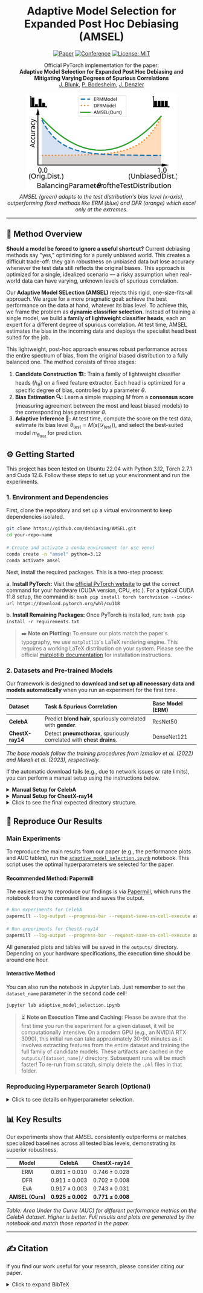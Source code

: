 <div align="center">

# **Adaptive Model Selection for Expanded Post Hoc Debiasing (AMSEL)**

[![Paper](https://img.shields.io/badge/paper-PDF-red)](https://blunk.sh/blunk2025amsel.pdf)
[![Conference](https://img.shields.io/badge/CAIP-2025-yellow)](https://caip2025.com)
[![License: MIT](https://img.shields.io/badge/License-MIT-green.svg)](https://opensource.org/licenses/MIT)

</div>

<p align="center">
  Official PyTorch implementation for the paper:<br>
  <b>Adaptive Model Selection for Expanded Post Hoc Debiasing and Mitigating Varying Degrees of Spurious Correlations</b><br>
  <a href=https://inf-cv.uni-jena.de/home/staff/blunk/>J. Blunk</a>, <a href=https://inf-cv.uni-jena.de/home/staff/bodesheim/>P. Bodesheim</a>, <a href=https://inf-cv.uni-jena.de/home/staff/denzler/>J. Denzler</a>
</p>

<p align="center">
  <img src="teaserfigure.svg" width="400" alt="AMSEL Performance Plot">
  <br>
  <em>AMSEL (green) adapts to the test distribution's bias level (x-axis), outperforming fixed methods like ERM (blue) and DFR (orange) which excel only at the extremes.</em>
</p>

---

## 🎯 Method Overview

**Should a model be forced to ignore a useful shortcut?** Current debiasing methods say "yes," optimizing for a purely unbiased world. This creates a difficult trade-off: they gain robustness on unbiased data but lose accuracy whenever the test data still reflects the original biases. This approach is optimized for a single, idealized scenario — a risky assumption when real-world data can have varying, unknown levels of spurious correlation.

Our **Adaptive Model SELection (AMSEL)** rejects this rigid, one-size-fits-all approach. We argue for a more pragmatic goal: achieve the best performance on the data at hand, whatever its bias level. To achieve this, we frame the problem as **dynamic classifier selection**. Instead of training a single model, we build a **family of lightweight classifier heads**, each an expert for a different degree of spurious correlation. At test time, AMSEL estimates the bias in the incoming data and deploys the specialist head best suited for the job.

This lightweight, post-hoc approach ensures robust performance across the entire spectrum of bias, from the original biased distribution to a fully balanced one. The method consists of three stages:

1.  **Candidate Construction 🏗️:** Train a family of lightweight classifier heads $`\{h_\theta\}`$ on a fixed feature extractor. Each head is optimized for a specific degree of bias, controlled by a parameter $`\theta`$.
2.  **Bias Estimation 🔍:** Learn a simple mapping $`M`$ from a **consensus score** (measuring agreement between the most and least biased models) to the corresponding bias parameter $`\theta`$.
3.  **Adaptive Inference 🚀:** At test time, compute the score on the test data, estimate its bias level $`\theta_{\mathrm{test}} = M(s(\mathcal{D}_{\mathrm{test}}))`$, and select the best-suited model $`m_{\theta_{\mathrm{test}}}`$ for prediction.

<!-- | Step 1: Candidate Construction 🏗️ | Step 2: Bias Estimation 🔍 | Step 3: Adaptive Inference 🚀 |
| :--- | :--- | :--- |
| Train a family of lightweight classifier heads $\{h_\theta\}$ on a fixed feature extractor. Each head is optimized for a specific degree of bias, controlled by a parameter $\theta$. | Learn a simple mapping $M$ from a **consensus score** (measuring agreement between the most and least biased models) to the corresponding bias parameter $\theta$. | At test time, compute the score on the test data, estimate its bias level $\theta_{\mathrm{test}} = M(s(\mathcal{D}_{\mathrm{test}}))$, and select the best-suited model $m_{\theta_{\mathrm{test}}}$ for prediction. |

This approach allows AMSEL to be robust across a wide spectrum of strengthspurious correlations without retraining the expensive feature extractor. -->

## ⚙️ Getting Started

This project has been tested on Ubuntu 22.04 with Python 3.12, Torch 2.7.1 and Cuda 12.6. Follow these steps to set up your environment and run the experiments.

### 1. Environment and Dependencies

First, clone the repository and set up a virtual environment to keep dependencies isolated.

```bash
git clone https://github.com/debiasing/AMSEL.git
cd your-repo-name

# Create and activate a conda environment (or use venv)
conda create -n "amsel" python=3.12
conda activate amsel
```

Next, install the required packages. This is a two-step process:

  a. **Install PyTorch:** Visit the [official PyTorch website](https://pytorch.org/get-started/locally/) to get the correct command for your hardware (CUDA version, CPU, etc.). For a typical CUDA 11.8 setup, the command is:
     ```bash
     pip install torch torchvision --index-url https://download.pytorch.org/whl/cu118
     ```

  b. **Install Remaining Packages:** Once PyTorch is installed, run:
     ```bash
     pip install -r requirements.txt
     ```

> **✒️ Note on Plotting:** To ensure our plots match the paper's typography, we use `matplotlib`'s LaTeX rendering engine. This requires a working LaTeX distribution on your system. Please see the official [matplotlib documentation](https://matplotlib.org/stable/users/explain/text/usetex.html#usetex) for installation instructions.

### 2. Datasets and Pre-trained Models

Our framework is designed to **download and set up all necessary data and models automatically** when you run an experiment for the first time.

| Dataset | Task & Spurious Correlation | Base Model (ERM) |
| :--- | :--- | :--- |
| **CelebA** | Predict **blond hair**, spuriously correlated with **gender**. | ResNet50 |
| **ChestX-ray14** | Detect **pneumothorax**, spuriously correlated with **chest drains**. | DenseNet121 |

*The base models follow the training procedures from Izmailov et al. (2022) and Murali et al. (2023), respectively.*

If the automatic download fails (e.g., due to network issues or rate limits), you can perform a manual setup using the instructions below.

<details>
<summary><strong>Manual Setup for CelebA</strong></summary>

* **Dataset Files:** The automatic download via `torchvision` can sometimes fail due to Google Drive rate limits. If this happens:
    1.  Go to the [official CelebA project page](http://mmlab.ie.cuhk.edu.hk/projects/CelebA.html).
    2.  Download `img_align_celeba.zip` and the four `list_*.txt` annotation files.
    3.  Unzip the images and place the `img_align_celeba` folder and all `.txt` files directly inside `data/celeba/`.

* **Model Weights:**
    1.  Download the `celeba_models.zip` from our [**GitHub Releases page**](https://github.com/debiasing/AMSEL/releases).
    2.  Extract the contents into the `data/celeba/models/` directory.

</details>

<details>
<summary><strong>Manual Setup for ChestX-ray14</strong></summary>

* **Dataset Files:** The ChestX-ray14 dataset files and pre-processed annotations are only available via automatic download from our GitHub release. Manual download for the dataset is not provided at this time.

* **Model Weights:**
    1.  Download the `chestx-ray14_models.zip` from our [**GitHub Releases page**](https://github.com/debiasing/AMSEL/releases).
    2.  Extract the contents into the `data/chestx-ray14/models/` directory.

</details>

<details>
<summary>Click to see the final expected directory structure.</summary>

After a successful setup (either automatic or manual), your `data` directory should look like this:

```
data/
├── celeba/
│   ├── img_align_celeba/
│   │   ├── 000001.jpg
│   │   └── ...
│   ├── models/
│   │   ├── izmailov_resnet50_erm_seed1/
│   │   │   └── best_model.th
│   │   ├── izmailov_resnet50_erm_seed2/
│   │   └── ...
│   ├── identity_CelebA.txt
│   ├── list_attr_celeba.txt
│   ├── list_bbox_celeba.txt
│   ├── list_eval_partition.txt
│   └── list_landmarks_align_celeba.txt
│
└── chestx-ray14/
    ├── images/
    │   ├── 00000001_000.png
    │   └── ...
    ├── models/
    │   ├── murali_dense121_erm_seed1/
    │   │   └── best_model.th
    │   ├── murali_dense121_erm_seed2/
    │   └── ...
    ├── nih_full.xlsx
    ├── nih_subset.xlsx
    ├── nih_full_processed.csv
    ├── nih_train_val_processed.csv
    └── nih_test_processed.csv
```

</details>

## 🚀 Reproduce Our Results

### Main Experiments

To reproduce the main results from our paper (e.g., the performance plots and AUC tables), run the [`adaptive_model_selection.ipynb`](./adaptive_model_selection.ipynb) notebook. This script uses the optimal hyperparameters we selected for the paper.

#### Recommended Method: Papermill
The easiest way to reproduce our findings is via [Papermill](https://papermill.readthedocs.io/en/latest/), which runs the notebook from the command line and saves the output.

```bash
# Run experiments for CelebA
papermill --log-output --progress-bar --request-save-on-cell-execute adaptive_model_selection.ipynb outputs/celeba_results.ipynb -p dataset_name celeba

# Run experiments for ChestX-ray14
papermill --log-output --progress-bar --request-save-on-cell-execute adaptive_model_selection.ipynb outputs/chestx-ray14_results.ipynb -p dataset_name chestx-ray14
```
<!--- Alternative for detached running:
screen -L -Logfile outputs/celeba_log.txt -S AMSEL-CelebA papermill --log-output --progress-bar --request-save-on-cell-execute adaptive_model_selection.ipynb outputs/celeba_results.ipynb -p dataset_name celeba

screen -L -Logfile outputs/chestx-ray14_log.txt -S AMSEL-ChestX-ray14 papermill --log-output --progress-bar --request-save-on-cell-execute adaptive_model_selection.ipynb outputs/chestx-ray14_results.ipynb -p dataset_name chestx-ray14
--->

All generated plots and tables will be saved in the `outputs/` directory. Depending on your hardware specifications, the execution time should be around one hour.

#### Interactive Method

You can also run the notebook in Jupyter Lab. Just remember to set the `dataset_name` parameter in the second code cell!
```bash
jupyter lab adaptive_model_selection.ipynb
```

> ⏳ **Note on Execution Time and Caching**: Please be aware that the first time you run the experiment for a given dataset, it will be computationally intensive. On a modern GPU (e.g., an NVIDIA RTX 3090), this initial run can take approximately 30-90 minutes as it involves extracting features from the entire dataset and training the full family of candidate models. These artifacts are cached in the `outputs/[dataset_name]/` directory. Subsequent runs will be much faster! To re-run from scratch, simply delete the `.pkl` files in that folder.

### Reproducing Hyperparameter Search (Optional)

<details>
<summary>Click to see details on hyperparameter selection.</summary>

Our main experiments use a pre-selected inverse regularization strength `C`. We selected this value by following the procedure from Kirichenko et al. (DFR), which involves maximizing the **worst-group accuracy** on a held-out validation set.

If you wish to verify this process or tune `C` for a new dataset, you can run the [`hyperparameter_selection.ipynb`](./hyperparameter_selection.ipynb) notebook:

```bash
# Run hyperparameter search for CelebA
papermill --log-output --progress-bar hyperparameter_selection.ipynb outputs/celeba_hyperparameter_results.ipynb -p dataset_name celeba

# Run hyperparameter search for ChestX-ray14
papermill --log-output --progress-bar hyperparameter_selection.ipynb outputs/chestx-ray14_hyperparameter_results.ipynb -p dataset_name chestx-ray14
```
<!--- Alternative for detached running:
screen -L -Logfile outputs/celeba_hyperparameters_log.txt -S AMSEL-CelebA-Hyperparameters papermill --log-output --progress-bar hyperparameter_selection.ipynb outputs/celeba_hyperparameter_results.ipynb -p dataset_name celeba

screen -L -Logfile outputs/chestx-ray14_hyperparameters_log.txt -S AMSEL-ChestX-ray14-Hyperparameters papermill --log-output --progress-bar hyperparameter_selection.ipynb outputs/chestx-ray14_hyperparameter_results.ipynb -p dataset_name chestx-ray14
--->

The notebook will generate a table of results in the `outputs/` directory. The optimal `C` value should then be updated in `config.py` before running the main experiment.

</details>


## 📊 Key Results

Our experiments show that AMSEL consistently outperforms or matches specialized baselines across all tested bias levels, demonstrating its superior robustness.

| Model        | CelebA | ChestX-ray14 |
|:------------:|:--------------:|:--------------------------:|
| ERM          | $`0.891 \pm  0.010`$ | $`0.746 \pm  0.028`$ |
| DFR          | $`0.911 \pm  0.003`$ | $`0.702 \pm  0.008`$ |
| EvA          | $`0.917 \pm  0.003`$ | $`0.743 \pm  0.031`$ |
| **AMSEL (Ours)** | $`\mathbf{0.925 \pm  0.002}`$ | $`\mathbf{0.771 \pm  0.008}`$ |

*Table: Area Under the Curve (AUC) for different performance metrics on the CelebA dataset. Higher is better. Full results and plots are generated by the notebook and match those reported in the paper.*

---

## ✍️ Citation

If you find our work useful for your research, please consider citing our paper.

<details>
<summary>Click to expand BibTeX</summary>

```bibtex
@inproceedings{blunk2025amsel,
  title     = {Adaptive Model Selection for Expanded Post Hoc Debiasing and Mitigating Varying Degrees of Spurious Correlations},
  author    = {Blunk, J. and Bodesheim, P. and Denzler, J.},
  booktitle = {CAIP 2025: 21st International Conference in Computer Analysis of Images and Patterns},
  year      = {2025}
}
```
</deta